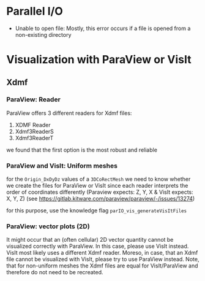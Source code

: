 # Parallel I/O

* Unable to open file: Mostly, this error occurs if a file is opened from a non-existing directory

# Visualization with ParaView or VisIt

## Xdmf 

### ParaView: Reader
  
ParaView offers 3 different readers for Xdmf files:
1. XDMF Reader
2. Xdmf3ReaderS
3. Xdmf3ReaderT

we found that the first option is the most robust and reliable

### ParaView and VisIt: Uniform meshes 

for the `Origin_DxDyDz` values of a `3DCoRectMesh` we need to know whether we create the files for ParaView or VisIt
since each reader interprets the order of coordinates differently (Paraview expects: Z, Y, X & VisIt expects: X, Y, Z)
(see https://gitlab.kitware.com/paraview/paraview/-/issues/13274)

for this purpose, use the knowledge flag `parIO_vis_generateVisItFiles`
	
### ParaView: vector plots (2D)

It might occur that an (often cellular) 2D vector quantity cannot be visualized correctly with ParaView. 
In this case, please use VisIt instead. VisIt most likely uses a different Xdmf reader.
Moreso, in case, that an Xdmf file cannot be visualized with VisIt, please try to use ParaView instead.
Note, that for non-uniform meshes the Xdmf files are equal for VisIt/ParaView and therefore do not need to be recreated.